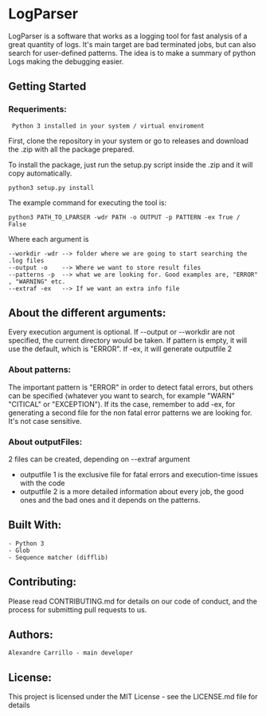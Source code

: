 # LogParser

LogParser is a software that works as a logging tool for fast analysis of a great quantity of logs.
It's main target are bad terminated jobs, but can also search for user-defined patterns. The idea is to make a summary of python Logs making the debugging easier. 

## Getting Started

### Requeriments:

	 Python 3 installed in your system / virtual enviroment

First, clone the repository in your system or go to releases and download the .zip with all the package prepared.

To install the package, just run the setup.py script inside the .zip and it will copy automatically.
		
	python3 setup.py install

The example command for executing the tool is:

 	python3 PATH_TO_LPARSER -wdr PATH -o OUTPUT -p PATTERN -ex True / False  

Where each argument is

	--workdir -wdr --> folder where we are going to start searching the .log files
	--output -o    --> Where we want to store result files
	--patterns -p  --> what we are looking for. Good examples are, "ERROR" , "WARNING" etc.
  	--extraf -ex   --> If we want an extra info file 


## About the different arguments:

Every execution argument is optional. If --output or --workdir are not specified, the current directory would be taken. If pattern is empty, it will use the default, which is "ERROR". If -ex, it will generate outputfile 2

### About patterns:

The important pattern is "ERROR" in order to detect fatal errors, but others can be specified (whatever you want to search, for example "WARN" "CITICAL" or "EXCEPTION"). If its the case, remember to add -ex, for generating a second file for the non fatal error patterns we are looking for. It's not case sensitive.


### About outputFiles:

2 files can be created, depending on --extraf argument

* outputfile 1 is the exclusive file for fatal errors and execution-time issues with the code 
* outputfile 2 is a more detailed information about every job, the good ones and the bad ones and it depends on the patterns.





## Built With:


	- Python 3
	- Glob
	- Sequence matcher (difflib)


## Contributing:


Please read CONTRIBUTING.md for details on our code of conduct, and the process for submitting pull requests to us.

## Authors:


	Alexandre Carrillo - main developer 

## License:

This project is licensed under the MIT License - see the LICENSE.md file for details
